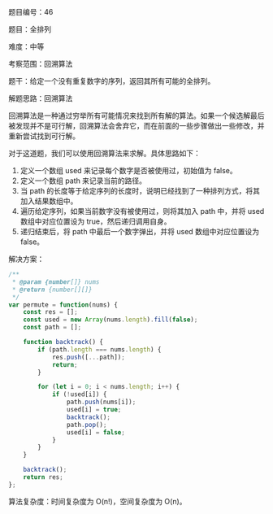 题目编号：46

题目：全排列

难度：中等

考察范围：回溯算法

题干：给定一个没有重复数字的序列，返回其所有可能的全排列。

解题思路：回溯算法

回溯算法是一种通过穷举所有可能情况来找到所有解的算法。如果一个候选解最后被发现并不是可行解，回溯算法会舍弃它，而在前面的一些步骤做出一些修改，并重新尝试找到可行解。

对于这道题，我们可以使用回溯算法来求解。具体思路如下：

1. 定义一个数组 used 来记录每个数字是否被使用过，初始值为 false。
2. 定义一个数组 path 来记录当前的路径。
3. 当 path 的长度等于给定序列的长度时，说明已经找到了一种排列方式，将其加入结果数组中。
4. 遍历给定序列，如果当前数字没有被使用过，则将其加入 path 中，并将 used 数组中对应位置设为 true，然后递归调用自身。
5. 递归结束后，将 path 中最后一个数字弹出，并将 used 数组中对应位置设为 false。

解决方案：

```javascript
/**
 * @param {number[]} nums
 * @return {number[][]}
 */
var permute = function(nums) {
    const res = [];
    const used = new Array(nums.length).fill(false);
    const path = [];

    function backtrack() {
        if (path.length === nums.length) {
            res.push([...path]);
            return;
        }

        for (let i = 0; i < nums.length; i++) {
            if (!used[i]) {
                path.push(nums[i]);
                used[i] = true;
                backtrack();
                path.pop();
                used[i] = false;
            }
        }
    }

    backtrack();
    return res;
};
```

算法复杂度：时间复杂度为 O(n!)，空间复杂度为 O(n)。